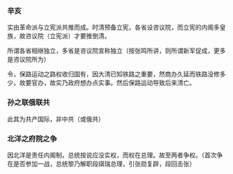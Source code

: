 ### 辛亥

实由革命派与立宪派共推而成。时清预备立宪，各省设咨议院，而立宪的内阁多皇族，故咨议院（立宪派）才要推倒清。

所谓各省相继独立，多省是咨议院宣称独立（按张鸣所讲，则所谓新军促成，更多是咨议院所为）

令，保路运动之路权收归国有，因大清已知铁路之重要，然商办久延而铁路没修多少，故要官办，故实乃政府想办点实事。然后保路运动导致后来清亡。

### 孙之联俄联共

此其为共产国际，非中共（或俄共）

### 北洋之府院之争

因北洋是责任内阁制，总统按说应没实权，而权在总理。故至两者争权。（首次争在是否参加一战，总统黎乃解职段祺瑞总理，引张勋复辟，段回击张）
